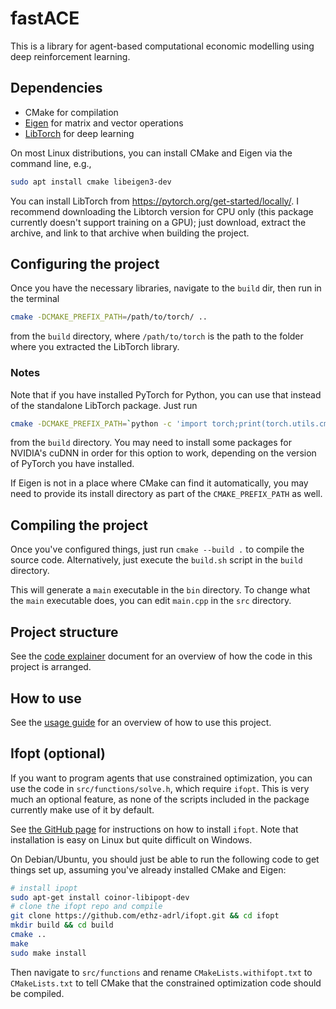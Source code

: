 # fastACE

This is a library for agent-based computational economic modelling using deep reinforcement learning.

## Dependencies

* CMake for compilation
* [Eigen](https://eigen.tuxfamily.org/) for matrix and vector operations
* [LibTorch](https://pytorch.org/cppdocs/installing.html) for deep learning

On most Linux distributions, you can install CMake and Eigen via the command line, e.g.,
```bash
sudo apt install cmake libeigen3-dev
```

You can install LibTorch from https://pytorch.org/get-started/locally/. I recommend downloading the Libtorch version for CPU only (this package currently doesn't support training on a GPU); just download, extract the archive, and link to that archive when building the project.

## Configuring the project

Once you have the necessary libraries, navigate to the `build` dir, then run in the terminal
```bash
cmake -DCMAKE_PREFIX_PATH=/path/to/torch/ ..
```
from the `build` directory, where `/path/to/torch` is the path to the folder where you extracted the LibTorch library.

### Notes

Note that if you have installed PyTorch for Python, you can use that instead of the standalone LibTorch package. Just run
```bash
cmake -DCMAKE_PREFIX_PATH=`python -c 'import torch;print(torch.utils.cmake_prefix_path)' ..`
```
from the `build` directory. You may need to install some packages for NVIDIA's cuDNN in order for this option to work, depending on the version of PyTorch you have installed.

If Eigen is not in a place where CMake can find it automatically, you may need to provide its install directory as part of the `CMAKE_PREFIX_PATH` as well.

## Compiling the project

Once you've configured things, just run
```cmake --build .```
to compile the source code. Alternatively, just execute the `build.sh` script in the `build` directory.

This will generate a `main` executable in the `bin` directory. To change what the `main` executable does, you can edit `main.cpp` in the `src` directory.

## Project structure

See the [code explainer](./docs/explains_code.md) document for an overview of how the code in this project is arranged.

## How to use

See the [usage guide](./docs/usage.md) for an overview of how to use this project.

## Ifopt (optional)

If you want to program agents that use constrained optimization, you can use the code in `src/functions/solve.h`, which require `ifopt`. This is very much an optional feature, as none of the scripts included in the package currently make use of it by default.

See [the GitHub page](https://github.com/ethz-adrl/ifopt) for instructions on how to install `ifopt`. Note that installation is easy on Linux but quite difficult on Windows.

On Debian/Ubuntu, you should just be able to run the following code to get things set up, assuming you've already installed CMake and Eigen:
```bash
# install ipopt
sudo apt-get install coinor-libipopt-dev
# clone the ifopt repo and compile
git clone https://github.com/ethz-adrl/ifopt.git && cd ifopt
mkdir build && cd build
cmake ..
make
sudo make install
```

Then navigate to `src/functions` and rename `CMakeLists.withifopt.txt` to `CMakeLists.txt` to tell CMake that the constrained optimization code should be compiled.

